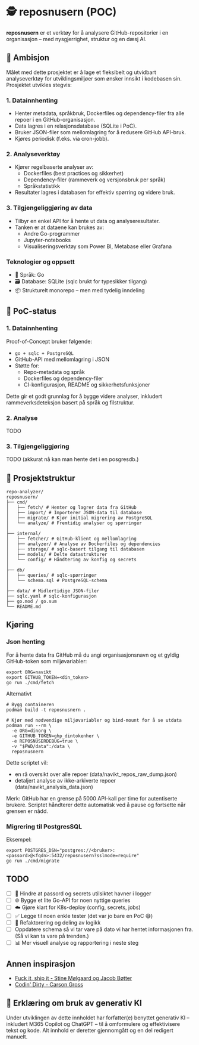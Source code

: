 # 🕵️ reposnusern (POC)

**reposnusern** er et verktøy for å analysere GitHub-repositorier i en organisasjon – med nysgjerrighet, struktur og en dæsj AI.

## 🎯 Ambisjon

Målet med dette prosjektet er å lage et fleksibelt og utvidbart analyseverktøy for utviklingsmiljøer som ønsker innsikt i kodebasen sin. Prosjektet utvikles stegvis:

### 1. Datainnhenting

- Henter metadata, språkbruk, Dockerfiles og dependency-filer fra alle repoer i en GitHub-organisasjon.
- Data lagres i en relasjonsdatabase (SQLite i PoC).
- Bruker JSON-filer som mellomlagring for å redusere GitHub API-bruk.
- Kjøres periodisk (f.eks. via cron-jobb).

### 2. Analyseverktøy

- Kjører regelbaserte analyser av:
  - Dockerfiles (best practices og sikkerhet)
  - Dependency-filer (rammeverk og versjonsbruk per språk)
  - Språkstatistikk
- Resultater lagres i databasen for effektiv spørring og videre bruk.

### 3. Tilgjengeliggjøring av data

- Tilbyr en enkel API for å hente ut data og analyseresultater.
- Tanken er at dataene kan brukes av:
  - Andre Go-programmer
  - Jupyter-notebooks
  - Visualiseringsverktøy som Power BI, Metabase eller Grafana

### Teknologier og oppsett

- 🧠 Språk: Go
- 🗃️ Database: SQLite (sqlc brukt for typesikker tilgang)
- 📦 Strukturelt monorepo – men med tydelig inndeling

## 🧪 PoC-status

### 1. Datainnhenting

Proof-of-Concept bruker følgende:
- `go + sqlc + PostgreSQL` 
- GitHub-API med mellomlagring i JSON
- Støtte for:
  - Repo-metadata og språk
  - Dockerfiles og dependency-filer
  - CI-konfigurasjon, README og sikkerhetsfunksjoner

Dette gir et godt grunnlag for å bygge videre analyser, inkludert rammeverksdeteksjon basert på språk og filstruktur.

### 2. Analyse
TODO

### 3. Tilgjengeliggjøring
TODO (akkurat nå kan man hente det i en posgresdb.)

## 📁 Prosjektstruktur
```
repo-analyzer/
reposnusern/
├── cmd/
│   ├── fetch/ # Henter og lagrer data fra GitHub
│   ├── import/ # Importerer JSON-data til database
│   ├── migrate/ # Kjør initial migrering av PostgreSQL
│   └── analyze/ # Fremtidig analyser og spørringer
│
├── internal/
│   ├── fetcher/ # GitHub-klient og mellomlagring
│   ├── analyzer/ # Analyse av Dockerfiles og dependencies
│   ├── storage/ # sqlc-basert tilgang til databasen
│   ├── models/ # Delte datastrukturer
│   └── config/ # Håndtering av konfig og secrets
│
├── db/
│   ├── queries/ # sqlc-spørringer
│   └── schema.sql # PostgreSQL-schema
│
├── data/ # Midlertidige JSON-filer
├── sqlc.yaml # sqlc-konfigurasjon
├── go.mod / go.sum
└── README.md
```

## Kjøring

### Json henting

For å hente data fra GitHub må du angi organisasjonsnavn og et gyldig GitHub-token som miljøvariabler:

```
export ORG=navikt
export GITHUB_TOKEN=<din_token>
go run ./cmd/fetch
```

Alternativt
```
# Bygg containeren
podman build -t reposnusnern .

# Kjør med nødvendige miljøvariabler og bind-mount for å se utdata
podman run --rm \
  -e ORG=dinorg \
  -e GITHUB_TOKEN=ghp_dintokenher \
  -e REPOSNUSERDEBUG=true \
  -v "$PWD/data":/data \
  reposnusnern

```

Dette scriptet vil:
- en rå oversikt over alle repoer (data/navikt_repos_raw_dump.json)
- detaljert analyse av ikke-arkiverte repoer (data/navikt_analysis_data.json)

Merk: GitHub har en grense på 5000 API-kall per time for autentiserte brukere. Scriptet håndterer dette automatisk ved å pause og fortsette når grensen er nådd.

### Migrering til PostgresSQL

Eksempel:

```
export POSTGRES_DSN="postgres://<bruker>:<passord>@<fqdn>:5432/reposnusern?sslmode=require"
go run ./cmd/migrate
```

## TODO

- [ ] 🔐 Hindre at passord og secrets utilsiktet havner i logger
- [ ] 🌐 Bygge et lite Go-API for noen nyttige queries
- [ ] ☁️ Gjøre klart for K8s-deploy (config, secrets, jobs)
- [ ] ✅ Legge til noen enkle tester (det var jo bare en PoC 😅)
- [ ] 🧹 Refaktorering og deling av logikk
- [ ] Oppdatere schema så vi tar vare på dato vi har hentet informasjonen fra. (Så vi kan ta vare på trenden.)
- [ ] 📊 Mer visuell analyse og rapportering i neste steg

## Annen inspirasjon
 - [Fuck it, ship it - Stine Mølgaard og Jacob Bøtter](https://fuckitshipit.dk/)
 - [Codin' Dirty - Carson Gross](https://htmx.org/essays/codin-dirty/)

## 🤖 Erklæring om bruk av generativ KI

Under utviklingen av dette innholdet har forfatter(e) benyttet generativ KI – inkludert M365 Copilot og ChatGPT – til å omformulere og effektivisere tekst og kode. Alt innhold er deretter gjennomgått og en del redigert manuelt. 

